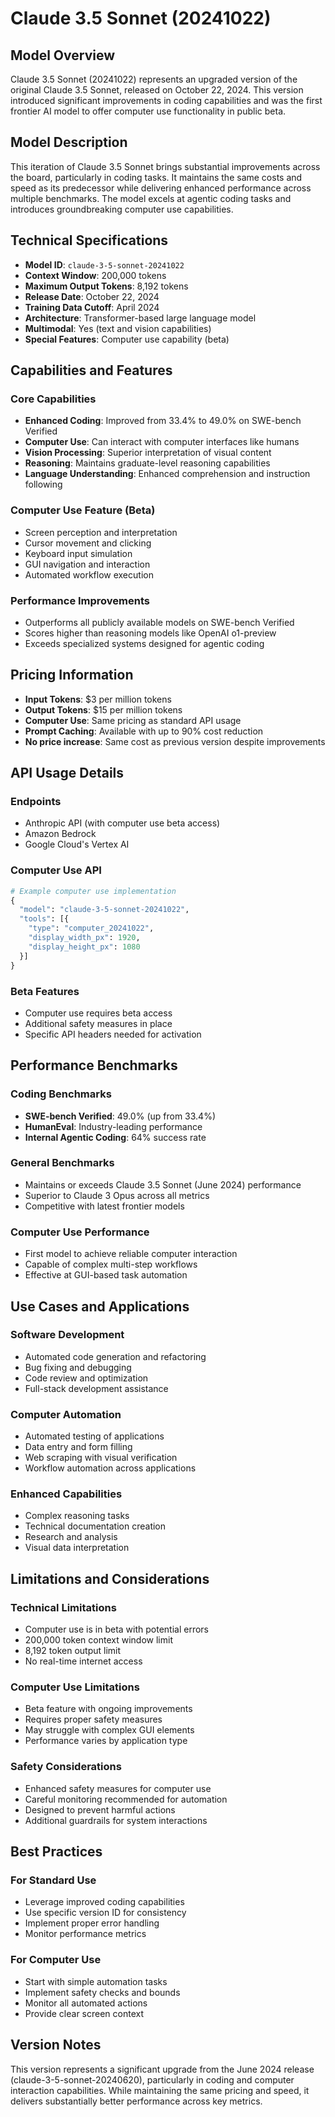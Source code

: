 # Claude 3.5 Sonnet (20241022)

## Model Overview

Claude 3.5 Sonnet (20241022) represents an upgraded version of the original Claude 3.5 Sonnet, released on October 22, 2024. This version introduced significant improvements in coding capabilities and was the first frontier AI model to offer computer use functionality in public beta.

## Model Description

This iteration of Claude 3.5 Sonnet brings substantial improvements across the board, particularly in coding tasks. It maintains the same costs and speed as its predecessor while delivering enhanced performance across multiple benchmarks. The model excels at agentic coding tasks and introduces groundbreaking computer use capabilities.

## Technical Specifications

- **Model ID**: `claude-3-5-sonnet-20241022`
- **Context Window**: 200,000 tokens
- **Maximum Output Tokens**: 8,192 tokens
- **Release Date**: October 22, 2024
- **Training Data Cutoff**: April 2024
- **Architecture**: Transformer-based large language model
- **Multimodal**: Yes (text and vision capabilities)
- **Special Features**: Computer use capability (beta)

## Capabilities and Features

### Core Capabilities
- **Enhanced Coding**: Improved from 33.4% to 49.0% on SWE-bench Verified
- **Computer Use**: Can interact with computer interfaces like humans
- **Vision Processing**: Superior interpretation of visual content
- **Reasoning**: Maintains graduate-level reasoning capabilities
- **Language Understanding**: Enhanced comprehension and instruction following

### Computer Use Feature (Beta)
- Screen perception and interpretation
- Cursor movement and clicking
- Keyboard input simulation
- GUI navigation and interaction
- Automated workflow execution

### Performance Improvements
- Outperforms all publicly available models on SWE-bench Verified
- Scores higher than reasoning models like OpenAI o1-preview
- Exceeds specialized systems designed for agentic coding

## Pricing Information

- **Input Tokens**: $3 per million tokens
- **Output Tokens**: $15 per million tokens
- **Computer Use**: Same pricing as standard API usage
- **Prompt Caching**: Available with up to 90% cost reduction
- **No price increase**: Same cost as previous version despite improvements

## API Usage Details

### Endpoints
- Anthropic API (with computer use beta access)
- Amazon Bedrock
- Google Cloud's Vertex AI

### Computer Use API
```python
# Example computer use implementation
{
  "model": "claude-3-5-sonnet-20241022",
  "tools": [{
    "type": "computer_20241022",
    "display_width_px": 1920,
    "display_height_px": 1080
  }]
}
```

### Beta Features
- Computer use requires beta access
- Additional safety measures in place
- Specific API headers needed for activation

## Performance Benchmarks

### Coding Benchmarks
- **SWE-bench Verified**: 49.0% (up from 33.4%)
- **HumanEval**: Industry-leading performance
- **Internal Agentic Coding**: 64% success rate

### General Benchmarks
- Maintains or exceeds Claude 3.5 Sonnet (June 2024) performance
- Superior to Claude 3 Opus across all metrics
- Competitive with latest frontier models

### Computer Use Performance
- First model to achieve reliable computer interaction
- Capable of complex multi-step workflows
- Effective at GUI-based task automation

## Use Cases and Applications

### Software Development
- Automated code generation and refactoring
- Bug fixing and debugging
- Code review and optimization
- Full-stack development assistance

### Computer Automation
- Automated testing of applications
- Data entry and form filling
- Web scraping with visual verification
- Workflow automation across applications

### Enhanced Capabilities
- Complex reasoning tasks
- Technical documentation creation
- Research and analysis
- Visual data interpretation

## Limitations and Considerations

### Technical Limitations
- Computer use is in beta with potential errors
- 200,000 token context window limit
- 8,192 token output limit
- No real-time internet access

### Computer Use Limitations
- Beta feature with ongoing improvements
- Requires proper safety measures
- May struggle with complex GUI elements
- Performance varies by application type

### Safety Considerations
- Enhanced safety measures for computer use
- Careful monitoring recommended for automation
- Designed to prevent harmful actions
- Additional guardrails for system interactions

## Best Practices

### For Standard Use
- Leverage improved coding capabilities
- Use specific version ID for consistency
- Implement proper error handling
- Monitor performance metrics

### For Computer Use
- Start with simple automation tasks
- Implement safety checks and bounds
- Monitor all automated actions
- Provide clear screen context

## Version Notes

This version represents a significant upgrade from the June 2024 release (claude-3-5-sonnet-20240620), particularly in coding and computer interaction capabilities. While maintaining the same pricing and speed, it delivers substantially better performance across key metrics.